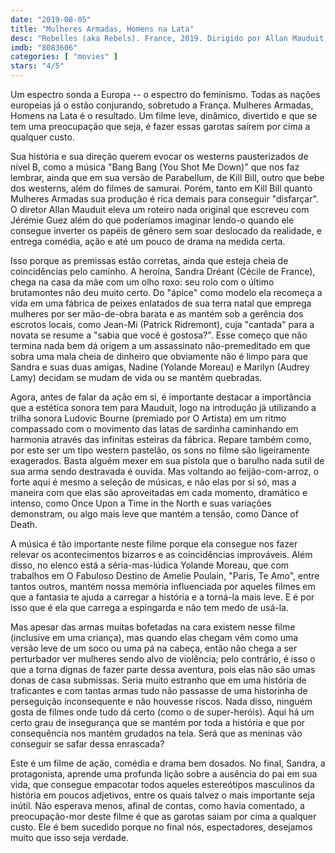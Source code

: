 ```yaml
---
date: "2019-08-05"
title: "Mulheres Armadas, Homens na Lata"
desc: "Rebelles (aka Rebels). France, 2019. Dirigido por Allan Mauduit, escrito por Jérémie Guez, Jérémie Guez, Allan Mauduit. Com Cécile de France, Yolande Moreau, Audrey Lamy. Escrito originalmente para o CinemAqui."
imdb: "8083606"
categories: [ "movies" ]
stars: "4/5"
---
```

Um espectro sonda a Europa -- o espectro do feminismo. Todas as nações europeias já o estão conjurando, sobretudo a França. Mulheres Armadas, Homens na Lata é o resultado. Um filme leve, dinâmico, divertido e que se tem uma preocupação que seja, é fazer essas garotas saírem por cima a qualquer custo.

Sua história e sua direção querem evocar os westerns pausterizados de nível B, como a música "Bang Bang (You Shot Me Down)" que nos faz lembrar, ainda que em sua versão de Parabellum, de Kill Bill, outro que bebe dos westerns, além do filmes de samurai. Porém, tanto em Kill Bill quanto Mulheres Armadas sua produção é rica demais para conseguir "disfarçar". O diretor Allan Mauduit eleva um roteiro nada original que escreveu com Jérémie Guez além do que poderíamos imaginar lendo-o quando ele consegue inverter os papéis de gênero sem soar deslocado da realidade, e entrega comédia, ação e até um pouco de drama na medida certa.

Isso porque as premissas estão corretas, ainda que esteja cheia de coincidências pelo caminho. A heroína, Sandra Dréant (Cécile de France), chega na casa da mãe com um olho roxo: seu rolo com o último brutamontes não deu muito certo. Do "ápice" como modelo ela recomeça a vida em uma fábrica de peixes enlatados de sua terra natal que emprega mulheres por ser mão-de-obra barata e as mantém sob a gerência dos escrotos locais, como Jean-Mi (Patrick Ridremont), cuja "cantada" para a novata se resume a "sabia que você é gostosa?". Esse começo que não termina nada bem dá origem a um assassinato não-premeditado em que sobra uma mala cheia de dinheiro que obviamente não é limpo para que Sandra e suas duas amigas, Nadine (Yolande Moreau) e Marilyn (Audrey Lamy) decidam se mudam de vida ou se mantêm quebradas.

Agora, antes de falar da ação em si, é importante destacar a importância que a estética sonora tem para Mauduit, logo na introdução já utilizando a trilha sonora Ludovic Bourne (premiado por O Artista) em um ritmo compassado com o movimento das latas de sardinha caminhando em harmonia através das infinitas esteiras da fábrica. Repare também como, por este ser um tipo western pastelão, os sons no filme são ligeiramente exagerados. Basta alguém mexer em sua pistola que o barulho nada sutil de sua arma sendo destravada é ouvida. Mas voltando ao feijão-com-arroz, o forte aqui é mesmo a seleção de músicas, e não elas por si só, mas a maneira com que elas são aproveitadas em cada momento, dramático e intenso, como Once Upon a Time in the North e suas variações demonstram, ou algo mais leve que mantém a tensão, como Dance of Death.

A música é tão importante neste filme porque ela consegue nos fazer relevar os acontecimentos bizarros e as coincidências improváveis. Além disso, no elenco está a séria-mas-lúdica Yolande Moreau, que com trabalhos em O Fabuloso Destino de Amelie Poulain, "Paris, Te Amo", entre tantos outros, mantém nossa memória influenciada por aqueles filmes em que a fantasia te ajuda a carregar a história e a torná-la mais leve. E é por isso que é ela que carrega a espingarda e não tem medo de usá-la.

Mas apesar das armas muitas bofetadas na cara existem nesse filme (inclusive em uma criança), mas quando elas chegam vêm como uma versão leve de um soco ou uma pá na cabeça, então não chega a ser perturbador ver mulheres sendo alvo de violência; pelo contrário, é isso o que a torna dignas de fazer parte dessa aventura, pois elas não são umas donas de casa submissas. Seria muito estranho que em uma história de traficantes e com tantas armas tudo não passasse de uma historinha de perseguição inconsequente e não houvesse riscos. Nada disso, ninguém gosta de filmes onde tudo dá certo (como o de super-heróis). Aqui há um certo grau de insegurança que se mantém por toda a história e que por consequência nos mantém grudados na tela. Será que as meninas vão conseguir se safar dessa enrascada?

Este é um filme de ação, comédia e drama bem dosados. No final, Sandra, a protagonista, aprende uma profunda lição sobre a ausência do pai em sua vida, que consegue empacotar todos aqueles estereótipos masculinos da história em poucos adjetivos, entre os quais talvez o mais importante seja inútil. Não esperava menos, afinal de contas, como havia comentado, a preocupação-mor deste filme é que as garotas saiam por cima a qualquer custo. Ele é bem sucedido porque no final nós, espectadores, desejamos muito que isso seja verdade.
